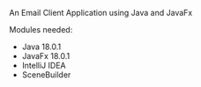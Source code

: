 An Email Client Application using Java and JavaFx

Modules needed:
- Java 18.0.1
- JavaFx 18.0.1
- IntelliJ IDEA
- SceneBuilder
